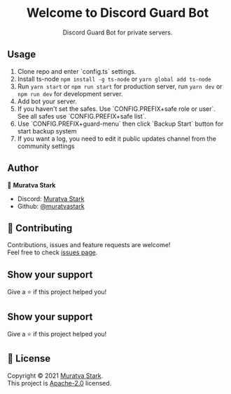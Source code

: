 <h1 align="center">Welcome to Discord Guard Bot</h1>
<p align="center">Discord Guard Bot for private servers.</p>

## Usage

<ol>
    <li>Clone repo and enter `config.ts` settings.</li>
    <li>Install ts-node <code>npm install -g ts-node</code> or <code>yarn global add ts-node</code></li>
    <li>Run <code>yarn start</code> or <code>npm run start</code> for production server, run <code>yarn dev</code> or <code>npm run dev</code> for development server.</li>
	<li>Add bot your server.</li>
	<li>If you haven't set the safes. Use `CONFIG.PREFIX+safe role or user`. See all safes use `CONFIG.PREFIX+safe list`.</li>
	<li>Use `CONFIG.PREFIX+guard-menu` then click `Backup Start` button for start backup system </li>
	<li>If you want a log, you need to edit it public updates channel from the community settings</li>
</ol>

## Author

👤 **Muratva Stark**

-   Discord: [Muratva Stark](https://discord.com/users/470974660264067072)
-   Github: [@muratvastark](https://github.com/muratvastark)

## 🤝 Contributing

Contributions, issues and feature requests are welcome!<br />Feel free to check [issues page](https://github.com/muratvastark/discord-guard-bot/issues).

## Show your support

Give a ⭐️ if this project helped you!

## Show your support

Give a ⭐️ if this project helped you!

## 📝 License

Copyright © 2021 [Muratva Stark](https://github.com/muratvastark).<br />
This project is [Apache-2.0](https://github.com/muratvastark/discord-guard-bot/blob/main/LICENSE) licensed.